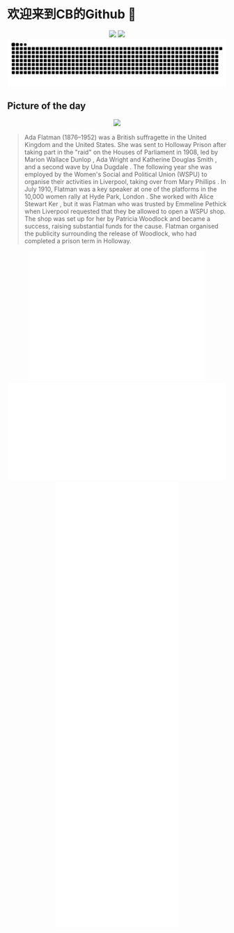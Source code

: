 
# 欢迎来到CB的Github 👋

<div align="center">
  <img height="137px" src="https://github-readme-stats.vercel.app/api?username=SuperCB&show_icons=true&theme=radical" />
  <img height="137px" src="https://github-readme-stats.vercel.app/api/top-langs/?username=SuperCB&hide_title=true&hide_border=true&layout=compact&langs_count=6&text_color=000&icon_color=fff" />
</div>


<div align="center">
    <img src="./contribution-snake/github-contribution-grid-snake.svg" />
</div>



## Picture of the day
<div align="center">
  <img width=400px src="https://upload.wikimedia.org/wikipedia/commons/thumb/a/a9/Ada_S._Flatman%2C_c._1917.jpg/525px-Ada_S._Flatman%2C_c._1917.jpg" />
</div>

>Ada Flatman   (1876–1952) was a British  suffragette  in the United Kingdom and the United States. She was sent to  Holloway Prison  after taking part in the "raid" on the Houses of Parliament in 1908, led by  Marion Wallace Dunlop ,  Ada Wright  and  Katherine Douglas Smith , and a second wave by  Una Dugdale . The following year she was employed by the  Women's Social and Political Union  (WSPU) to organise their activities in Liverpool, taking over from  Mary Phillips . In July 1910, Flatman was a key speaker at one of the platforms in the 10,000 women rally at  Hyde Park, London . She worked with  Alice Stewart Ker , but it was Flatman who was trusted by  Emmeline Pethick  when Liverpool requested that they be allowed to open a WSPU shop. The shop was set up for her by  Patricia Woodlock  and became a success, raising substantial funds for the cause. Flatman organised the publicity surrounding the release of Woodlock, who had completed a prison term in Holloway.



<div align="center">
  <img height="300px" src="base_metrics.svg" />
  <img  src="metrics.plugin.calendar.full.svg" />
</div>


<div align="center">
  <img  src="plugin_metrics.svg" /> 
</div>
